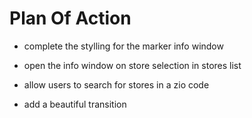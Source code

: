 # Plan Of Action

- complete the stylling for the marker info window

- open the info window on store selection in stores list

- allow users to search for stores in a zio code

- add a beautiful transition 